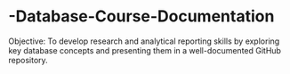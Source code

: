 # -Database-Course-Documentation

Objective:
To develop research and analytical reporting skills by exploring key database concepts and 
presenting them in a well-documented GitHub repository.
